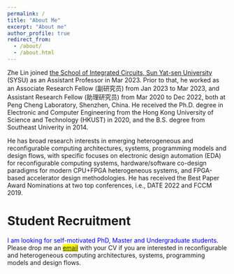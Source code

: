 ```yaml
---
permalink: /
title: "About Me"
excerpt: "About me"
author_profile: true
redirect_from: 
  - /about/
  - /about.html
---
```


Zhe Lin joined [the School of Integrated Circuits, Sun Yat-sen University](https://sic.sysu.edu.cn/) (SYSU) as an Assistant Professor in Mar 2023. Prior to that, he worked as an Associate Research Fellow (副研究员) from Jan 2023 to Mar 2023, and Assistant Research Fellow (助理研究员) from Mar 2020 to Dec 2022, both at Peng Cheng Laboratory, Shenzhen, China. He received the Ph.D. degree in Electronic and Computer Engineering from the Hong Kong University of Science and Technology (HKUST) in 2020, and the B.S. degree from Southeast Univerity in 2014. 

He has broad research interests in emerging heterogeneous and reconfigurable computing architectures, systems, programming models and design flows, with specific focuses on electronic design automation (EDA) for reconfigurable computing systems, hardware/software co-design paradigms for modern CPU+FPGA heterogeneous systems, and FPGA-based accelerator design methodologies. He has received the Best Paper Award Nominations at two top conferences, i.e., DATE 2022 and FCCM 2019.

Student Recruitment
======
<span style="color: blue">I am looking for self-motivated PhD, Master and Undergraduate students.</span> Please drop me an <mark style="background-color: yellow">[email](mailto:linzh235@mail.sysu.edu.cn)</mark> with your CV if you are interested in reconfigurable and heterogeneous computing architectures, systems, programming models and design flows.


